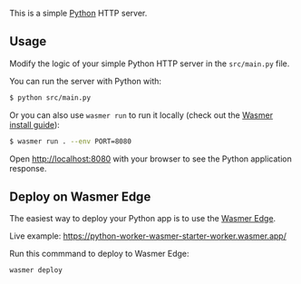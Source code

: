 This is a simple [Python](https://python.org/) HTTP server.

## Usage

Modify the logic of your simple Python HTTP server in the `src/main.py` file.

You can run the server with Python with:

```bash
$ python src/main.py
```

Or you can also use `wasmer run` to run it locally (check out the [Wasmer install guide](https://docs.wasmer.io/install)):

```bash
$ wasmer run . --env PORT=8080
```

Open [http://localhost:8080](http://localhost:8080) with your browser to see the Python application response.

## Deploy on Wasmer Edge

The easiest way to deploy your Python app is to use the [Wasmer Edge](https://wasmer.io/products/edge).

Live example: https://python-worker-wasmer-starter-worker.wasmer.app/

Run this commmand to deploy to Wasmer Edge:

```bash
wasmer deploy
```
